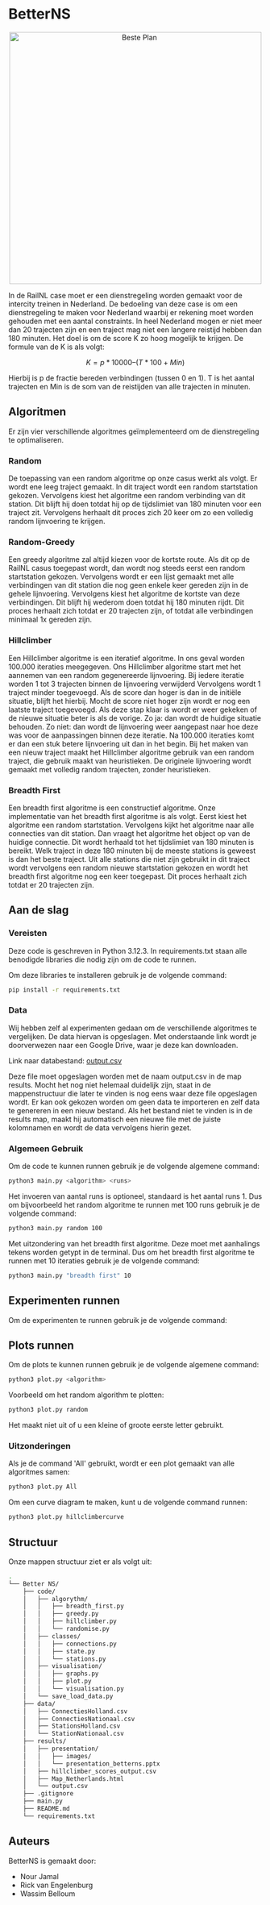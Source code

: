 # BetterNS

<div align="center">
    <img src="results/presentation/images/beste_oplossing.png" width="500" alt="Beste Plan">
</div>

In de RailNL case moet er een dienstregeling worden gemaakt voor de intercity treinen in Nederland. De bedoeling van deze case is om een dienstregeling te maken voor Nederland waarbij er rekening moet worden gehouden met een aantal constraints. In heel Nederland mogen er niet meer dan 20 trajecten zijn en een traject mag niet een langere reistijd hebben dan 180 minuten. Het doel is om de score K zo hoog mogelijk te krijgen. De formule van de K is als volgt:

$$K = p * 10000 – (T * 100 + Min)​$$

Hierbij is p de fractie bereden verbindingen (tussen 0 en 1). T is het aantal trajecten en Min is de som van de reistijden van alle trajecten in minuten.

## Algoritmen

Er zijn vier verschillende algoritmes geïmplementeerd om de dienstregeling te optimaliseren.

### Random

De toepassing van een random algoritme op onze casus werkt als volgt. Er wordt ene leeg traject gemaakt. In dit traject wordt een random startstation gekozen. Vervolgens kiest het algoritme een random verbinding van dit station. Dit blijft hij doen totdat hij op de tijdslimiet van 180 minuten voor een traject zit. Vervolgens herhaalt dit proces zich 20 keer om zo een volledig random lijnvoering te krijgen.

### Random-Greedy

Een greedy algoritme zal altijd kiezen voor de kortste route. Als dit op de RailNL casus toegepast wordt, dan wordt nog steeds eerst een random startstation gekozen. Vervolgens wordt er een lijst gemaakt met alle verbindingen van dit station die nog geen enkele keer gereden zijn in de gehele lijnvoering. Vervolgens kiest het algoritme de kortste van deze verbindingen. Dit blijft hij wederom doen totdat hij 180 minuten rijdt. Dit proces herhaalt zich totdat er 20 trajecten zijn, of totdat alle verbindingen minimaal 1x gereden zijn.

### Hillclimber

Een Hillclimber algoritme is een iteratief algoritme. In ons geval worden 100.000 iteraties meegegeven. Ons Hillclimber algoritme start met het aannemen van een random gegenereerde lijnvoering. Bij iedere iteratie worden 1 tot 3 trajecten binnen de lijnvoering verwijderd Vervolgens wordt 1 traject minder toegevoegd. Als de score dan hoger is dan in de initiële situatie, blijft het hierbij. Mocht de score niet hoger zijn wordt er nog een laatste traject toegevoegd. Als deze stap klaar is wordt er weer gekeken of de nieuwe situatie beter is als de vorige. Zo ja: dan wordt de huidige situatie behouden. Zo niet: dan wordt de lijnvoering weer aangepast naar hoe deze was voor de aanpassingen binnen deze iteratie. Na 100.000 iteraties komt er dan een stuk betere lijnvoering uit dan in het begin. Bij het maken van een nieuw traject maakt het Hillclimber algoritme gebruik van een random traject, die gebruik maakt van heuristieken. De originele lijnvoering wordt gemaakt met volledig random trajecten, zonder heuristieken.

### Breadth First

Een breadth first algoritme is een constructief algoritme. Onze implementatie van het breadth first algoritme is als volgt. Eerst kiest het algoritme een random startstation. Vervolgens kijkt het algoritme naar alle connecties van dit station. Dan vraagt het algoritme het object op van de huidige connectie. Dit wordt herhaald tot het tijdslimiet van 180 minuten is bereikt. Welk traject in deze 180 minuten bij de meeste stations is geweest is dan het beste traject. Uit alle stations die niet zijn gebruikt in dit traject wordt vervolgens een random nieuwe startstation gekozen en wordt het breadth first algoritme nog een keer toegepast. Dit proces herhaalt zich totdat er 20 trajecten zijn.

## Aan de slag

### Vereisten

Deze code is geschreven in Python 3.12.3. In requirements.txt staan alle benodigde libraries die nodig zijn om de code te runnen.

Om deze libraries te installeren gebruik je de volgende command:

```bash
pip install -r requirements.txt
```

### Data
Wij hebben zelf al experimenten gedaan om de verschillende algoritmes te vergelijken. De data hiervan is opgeslagen. Met onderstaande link wordt je doorverwezen naar een Google Drive, waar je deze kan downloaden. 

Link naar databestand: [output.csv](https://drive.google.com/file/d/1t7gX7bm0S-SrIda9_g1jyAehxsswfuCS/view?usp=drive_link)

Deze file moet opgeslagen worden met de naam output.csv in de map results. Mocht het nog niet helemaal duidelijk zijn, staat in de mappenstructuur die later te vinden is nog eens waar deze file opgeslagen wordt. Er kan ook gekozen worden om geen data te importeren en zelf data te genereren in een nieuw bestand. Als het bestand niet te vinden is in de results map, maakt hij automatisch een nieuwe file met de juiste kolomnamen en wordt de data vervolgens hierin gezet.


### Algemeen Gebruik

Om de code te kunnen runnen gebruik je de volgende algemene command:

```bash
python3 main.py <algorithm> <runs> 
```

Het invoeren van aantal runs is optioneel, standaard is het aantal runs 1.
Dus om bijvoorbeeld het random algoritme te runnen met 100 runs gebruik je de volgende command:

```bash
python3 main.py random 100 
```

Met uitzondering van het breadth first algoritme. Deze moet met aanhalings tekens worden getypt in de terminal. Dus om het breadth first algoritme te runnen met 10 iteraties gebruik je de volgende command:

```bash
python3 main.py "breadth first" 10
```

## Experimenten runnen

Om de experimenten te runnen gebruik je de volgende command:
## Plots runnen

Om de plots te kunnen runnen gebruik je de volgende algemene command:

```bash
python3 plot.py <algorithm>
```

Voorbeeld om het random algorithm te plotten:

```bash
python3 plot.py random
```

Het maakt niet uit of u een kleine of groote eerste letter gebruikt.

### Uitzonderingen
Als je de command 'All' gebruikt, wordt er een plot gemaakt van alle algoritmes samen:

```bash
python3 plot.py All
```
Om een curve diagram te maken, kunt u de volgende command runnen:

```bash
python3 plot.py hillclimbercurve
```


## Structuur

Onze mappen structuur ziet er als volgt uit:

```bash
. 
└── Better NS/ 
    ├── code/ 
    │   ├── algorythm/ 
    │   │   ├── breadth_first.py 
    │   │   ├── greedy.py 
    │   │   ├── hillclimber.py 
    │   │   └── randomise.py 
    │   ├── classes/ 
    │   │   ├── connections.py 
    │   │   ├── state.py 
    │   │   └── stations.py 
    │   ├── visualisation/ 
    │   │   ├── graphs.py 
    │   │   ├── plot.py 
    │   │   └── visualisation.py 
    │   └── save_load_data.py 
    ├── data/ 
    │   ├── ConnectiesHolland.csv 
    │   ├── ConnectiesNationaal.csv 
    │   ├── StationsHolland.csv 
    │   └── StationNationaal.csv 
    ├── results/ 
    │   ├── presentation/ 
    │   │   ├── images/ 
    │   │   └── presentation_betterns.pptx 
    │   ├── hillclimber_scores_output.csv 
    │   ├── Map_Netherlands.html 
    │   └── output.csv 
    ├── .gitignore 
    ├── main.py 
    ├── README.md 
    └── requirements.txt 
```

## Auteurs

BetterNS is gemaakt door:

- Nour Jamal
- Rick van Engelenburg
- Wassim Belloum
